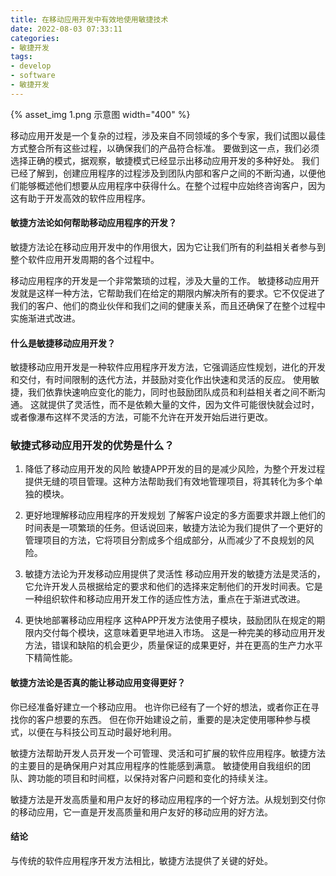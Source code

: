 ```yaml
---
title: 在移动应用开发中有效地使用敏捷技术
date: 2022-08-03 07:33:11
categories:
- 敏捷开发
tags:
- develop
- software
- 敏捷开发
---
```


{% asset_img 1.png 示意图 width="400" %}

移动应用开发是一个复杂的过程，涉及来自不同领域的多个专家，我们试图以最佳方式整合所有这些过程，以确保我们的产品符合标准。
要做到这一点，我们必须选择正确的模式，据观察，敏捷模式已经显示出移动应用开发的多种好处。
我们已经了解到，创建应用程序的过程涉及到团队内部和客户之间的不断沟通，以便他们能够概述他们想要从应用程序中获得什么。在整个过程中应始终咨询客户，因为这有助于开发高效的软件应用程序。

<!--more-->

#### 敏捷方法论如何帮助移动应用程序的开发？
敏捷方法论在移动应用开发中的作用很大，因为它让我们所有的利益相关者参与到整个软件应用开发周期的各个过程中。

移动应用程序的开发是一个非常繁琐的过程，涉及大量的工作。
敏捷移动应用开发就是这样一种方法，它帮助我们在给定的期限内解决所有的要求。它不仅促进了我们的客户、他们的商业伙伴和我们之间的健康关系，而且还确保了在整个过程中实施渐进式改进。

#### 什么是敏捷移动应用开发？
敏捷移动应用开发是一种软件应用程序开发方法，它强调适应性规划，进化的开发和交付，有时间限制的迭代方法，并鼓励对变化作出快速和灵活的反应。
使用敏捷，我们依靠快速响应变化的能力，同时也鼓励团队成员和利益相关者之间不断沟通。
这就提供了灵活性，而不是依赖大量的文件，因为文件可能很快就会过时，或者像瀑布这样不灵活的方法，可能不允许在开发开始后进行更改。

### 敏捷式移动应用开发的优势是什么？
1. 降低了移动应用开发的风险
敏捷APP开发的目的是减少风险，为整个开发过程提供无缝的项目管理。这种方法帮助我们有效地管理项目，将其转化为多个单独的模块。

2. 更好地理解移动应用程序的开发规划
了解客户设定的多方面要求并跟上他们的时间表是一项繁琐的任务。但话说回来，敏捷方法论为我们提供了一个更好的管理项目的方法，它将项目分割成多个组成部分，从而减少了不良规划的风险。

3. 敏捷方法论为开发移动应用提供了灵活性
移动应用开发的敏捷方法是灵活的，它允许开发人员根据给定的要求和他们的选择来定制他们的开发时间表。它是一种组织软件和移动应用开发工作的适应性方法，重点在于渐进式改进。

4. 更快地部署移动应用程序
这种APP开发方法使用子模块，鼓励团队在规定的期限内交付每个模块，这意味着更早地进入市场。
这是一种完美的移动应用开发方法，错误和缺陷的机会更少，质量保证的成果更好，并在更高的生产力水平下精简性能。

#### 敏捷方法论是否真的能让移动应用变得更好？
你已经准备好建立一个移动应用。
也许你已经有了一个好的想法，或者你正在寻找你的客户想要的东西。
但在你开始建设之前，重要的是决定使用哪种参与模式，以便在与科技公司互动时最好地利用。

敏捷方法帮助开发人员开发一个可管理、灵活和可扩展的软件应用程序。敏捷方法的主要目的是确保用户对其应用程序的性能感到满意。
敏捷使用自我组织的团队、跨功能的项目和时间框，以保持对客户问题和变化的持续关注。

敏捷方法是开发高质量和用户友好的移动应用程序的一个好方法。从规划到交付你的移动应用，它一直是开发高质量和用户友好的移动应用的好方法。

#### 结论
与传统的软件应用程序开发方法相比，敏捷方法提供了关键的好处。

<!-- https://blog.geekyants.com/using-agile-effectively-in-mobile-app-development-fc6c80f59642 -->
